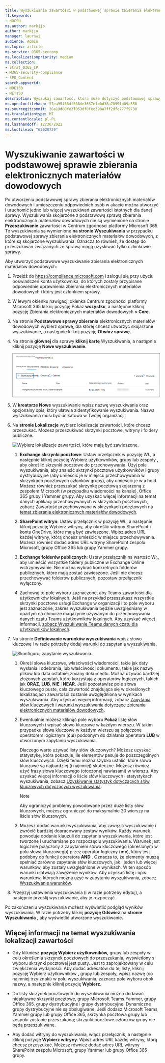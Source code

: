 ```yaml
---
title: Wyszukiwanie zawartości w podstawowej sprawie zbierania elektronicznych materiałów dowodowych
f1.keywords:
- NOCSH
ms.author: markjjo
author: markjjo
manager: laurawi
audience: Admin
ms.topic: article
ms.service: O365-seccomp
ms.localizationpriority: medium
ms.collection:
- Strat_O365_IP
- M365-security-compliance
- SPO_Content
search.appverid:
- MOE150
- MET150
description: Wyszukaj zawartość, która może dotyczyć podstawowej sprawy zbierania elektronicznych materiałów dowodowych.
ms.openlocfilehash: 57ea95458df568de3687e1b0d38a70991b09a850
ms.sourcegitcommit: 36a19d80fe3f053df0fec398a7ff2dfc777f9730
ms.translationtype: MT
ms.contentlocale: pl-PL
ms.lasthandoff: 12/30/2021
ms.locfileid: "63020729"
---
```

# <a name="search-for-content-in-a-core-ediscovery-case"></a>Wyszukiwanie zawartości w podstawowej sprawie zbierania elektronicznych materiałów dowodowych

Po utworzeniu podstawowej sprawy zbierania elektronicznych materiałów dowodowych i umieszczeniu odpowiednich osób w akacie można utworzyć i uruchomić jedno lub więcej wyszukiwań zawartości istotnych dla danej sprawy. Wyszukiwania skojarzone z podstawową sprawą zbierania elektronicznych materiałów dowodowych nie są wymienione na stronie **Przeszukiwanie** zawartości w Centrum zgodności platformy Microsoft 365. Te wyszukiwania są wymienione **na stronie Wyszukiwania** w przypadku podstawowej sprawy zbierania elektronicznych materiałów dowodowych, z które są skojarzone wyszukiwania. Oznacza to również, że dostęp do przeszukiwań związanych ze sprawą mogą uzyskiwać tylko członkowie sprawy.

Aby utworzyć podstawowe wyszukiwanie zbierania elektronicznych materiałów dowodowych:
  
1. Przejdź do <https://compliance.microsoft.com> i zaloguj się przy użyciu poświadczeń konta użytkownika, do których zostały przypisane odpowiednie uprawnienia zbierania elektronicznych materiałów dowodowych i który jest członkiem sprawy.

2. W lewym okienku nawigacji okienka Centrum zgodności platformy Microsoft 365 kliknij pozycję Pokaż **wszystko**, a następnie kliknij pozycję Zbierania elektronicznych materiałów dowodowych **> Core**.

3. Na stronie **Podstawowe sprawy zbierania** elektronicznych materiałów dowodowych wybierz sprawę, dla której chcesz utworzyć skojarzone wyszukiwanie, a następnie kliknij pozycję **Otwórz sprawę**.

4. Na stronie **głównej** dla sprawy **kliknij kartę** Wyszukiwania, a następnie kliknij pozycję **Nowe wyszukiwanie**.

   ![Kliknij pozycję Nowe wyszukiwanie, aby utworzyć podstawowe wyszukiwanie zbierania elektronicznych materiałów dowodowych.](../media/CoreeDiscoverySearch1.png)

5. W **kreatorze Nowe** wyszukiwanie wpisz nazwę wyszukiwania oraz opcjonalny opis, który ułatwia zidentyfikowanie wyszukiwania. Nazwa wyszukiwania musi być unikatowa w Twojej organizacji.

6. Na **stronie Lokalizacje** wybierz lokalizacje zawartości, które chcesz przeszukać. Możesz przeszukiwać skrzynki pocztowe, witryny i foldery publiczne.

    ![Wybierz lokalizacje zawartości, które mają być zawieszone.](../media/ContentSearchLocations.png)
  
   1. **Exchange skrzynki pocztowe**: Ustaw przełącznik w pozycję Wł., a następnie kliknij pozycję Wybierz użytkowników, grupy lub zespoły **,** aby określić skrzynki pocztowe do przechowywania. Użyj pola wyszukiwania, aby znaleźć skrzynki pocztowe użytkowników i grupy dystrybucyjne (aby umieścić je w miejscu przechowywania w skrzynkach pocztowych członków grupy), aby umieścić je w a hold. Możesz również przeszukać skrzynkę pocztową skojarzoną z zespołem Microsoft (w przypadku wiadomości na kanale), Office 365 grupy i Yammer grupy. Aby uzyskać więcej informacji na temat danych aplikacji przechowywanych w skrzynkach pocztowych, zobacz Zawartość przechowywana w skrzynkach pocztowych na [temat zbierania elektronicznych materiałów dowodowych](what-is-stored-in-exo-mailbox.md).

   2. **SharePoint witryn**: Ustaw przełącznik w pozycję Wł.,  a następnie kliknij pozycję  Wybierz witryny, aby określić witryny SharePoint i konta OneDrive, które mają być zawieszone. Wpisz adres URL każdej witryny, którą chcesz umieścić w miejscu przechowywania. Możesz również dodać adres URL witryny SharePoint zespołu Microsoft, grupy Office 365 lub grupy Yammer grupy.
  
   3. **Exchange folderów publicznych**: Ustaw przełącznik na wartość Wł., aby umieścić wszystkie foldery publiczne w Exchange Online wstrzymywanie. Nie można wybrać konkretnych folderów publicznych, które mają zostać zawieszone. Jeśli nie chcesz przechowywać folderów publicznych, pozostaw przełącznik wyłączony.
  
   4. Zachowaj to pole wyboru zaznaczone, aby Teams zawartości dla użytkowników lokalnych. Jeśli na przykład przeszukasz wszystkie skrzynki pocztowe usługi Exchange w organizacji i to pole wyboru jest zaznaczone, zakres wyszukiwania będzie uwzględniany w opartym na chmurze magazynie używanym do przechowywania danych czatu Teams użytkowników lokalnych. Aby uzyskać więcej informacji, [zobacz Wyszukiwanie Teams danych czatu dla użytkowników lokalnych](search-cloud-based-mailboxes-for-on-premises-users.md).

7. Na stronie **Definiowanie warunków wyszukiwania** wpisz słowo kluczowe i w razie potrzeby dodaj warunki do zapytania wyszukiwania.

   ![Skonfiguruj zapytanie wyszukiwania.](../media/ContentSearchQuery.png)

   1. Określ słowa kluczowe, właściwości wiadomości, takie jak daty wysłania i odebrania, lub właściwości dokumentu, takie jak nazwy plików lub data ostatniej zmiany dokumentu. Można używać bardziej złożonych zapytań, które korzystają z operatorów logicznych, takich jak **ORAZ**, **LUB**, **NIE** i **NEAR**. Jeśli pozostawisz pole słowa kluczowego puste, cała zawartość znajdująca się w określonych lokalizacjach zawartości zostanie uwzględniona w wynikach wyszukiwania. Aby uzyskać więcej informacji, zobacz [Zapytania słów kluczowych i warunki wyszukiwania dotyczące zbierania elektronicznych materiałów dowodowych](keyword-queries-and-search-conditions.md).

   2. Ewentualnie możesz kliknąć pole wyboru **Pokaż** listę słów kluczowych i wpisać słowo kluczowe w każdym wierszu. W takim przypadku słowa kluczowe w każdym wierszu są połączone operatorem logicznym (**c:s**) podobnym do działania operatora **LUB** w utworzonym zapytaniu wyszukiwania.

      Dlaczego warto używać listy słów kluczowych? Możesz uzyskać statystykę, która pokazuje, ile elementów pasuje do poszczególnych słów kluczowych. Dzięki temu można szybko ustalić, które słowa kluczowe są najbardziej (i najmniej) skuteczne. Możesz również użyć frazy słowa kluczowego (otoczonej nawiasami) w wierszu. Aby uzyskać więcej informacji o liście słów kluczowych i statystykach wyszukiwania, zobacz [Uzyskiwanie statystyk dotyczących słów kluczowych dotyczących wyszukiwania](view-keyword-statistics-for-content-search.md#get-keyword-statistics-for-searches).

      > [!NOTE]
      > Aby ograniczyć problemy powodowane przez duże listy słów kluczowych, możesz ograniczyć do maksymalnie 20 wierszy na liście słów kluczowych.

   3. Możesz dodać warunki wyszukiwania, aby zawęzić wyszukiwanie i zwrócić bardziej dopracowany zestaw wyników. Każdy warunek powoduje dodanie klauzuli do zapytania wyszukiwania, które jest tworzone i uruchamiane po rozpoczęciu wyszukiwania. Warunek jest logicznie połączony z zapytaniem słowa kluczowego (określonym w polu słowa kluczowego) przez operator logiczny (**c:c**), który jest podobny do funkcji operatora **AND** . Oznacza to, że elementy muszą spełniać zarówno zapytanie słów kluczowych, jak i jeden lub więcej warunków, aby zostały uwzględnione w wynikach. W ten sposób warunki ułatwiają zawężenie wyników. Aby uzyskać listę i opis warunków, których można użyć w zapytaniu wyszukiwania, zobacz [Wyszukiwanie warunków](keyword-queries-and-search-conditions.md#search-conditions).

8. Przejrzyj ustawienia wyszukiwania (i w razie potrzeby edytuj), a następnie prześlij wyszukiwanie, aby je rozpocząć.

Po zakończeniu wyszukiwania możesz wyświetlić podgląd wyników wyszukiwania. W razie potrzeby kliknij **pozycję Odśwież** na **stronie Wyszukiwania** , aby wyświetlić utworzone wyszukiwanie.

## <a name="more-information-about-searching-content-locations"></a>Więcej informacji na temat wyszukiwania lokalizacji zawartości

- Gdy klikniesz **pozycję Wybierz użytkowników,** grupy lub zespoły w celu określenia skrzynek pocztowych do przeszukania, wyświetlony s wyboru skrzynki pocztowej jest pusty. Jest to zaprojektowany w celu zwiększenia wydajności. Aby dodać adresatów do tej listy, kliknij pozycję Wybierz użytkowników **,** grupy lub zespoły, wpisz nazwę (co najmniej trzy znaki) w polu wyszukiwania, zaznacz pole wyboru obok nazwy, a następnie kliknij pozycję **Wybierz.**

- Do listy skrzynek pocztowych do wyszukiwania można dodawać nieaktywne skrzynki pocztowe, grupy Microsoft Teams Yammer, grupy Office 365, grupy dystrybucyjne i grupy dystrybucyjne. Dynamiczne grupy dystrybucyjne nie są obsługiwane. Jeśli dodasz Microsoft Teams, Yammer grupy lub grupy Office 365, skrzynka pocztowa grupy lub zespołu zostanie przeszukana; skrzynki pocztowe członków grupy nie będą przeszukiwane.

- Aby dodać witryny do wyszukiwania, włącz przełącznik, a następnie kliknij pozycję **Wybierz witryny**. Wpisz adres URL każdej witryny, którą chcesz przeszukać. Możesz również dodać adres URL witryny SharePoint zespołu Microsoft, grupy Yammer lub grupy Office 365 grupy.
